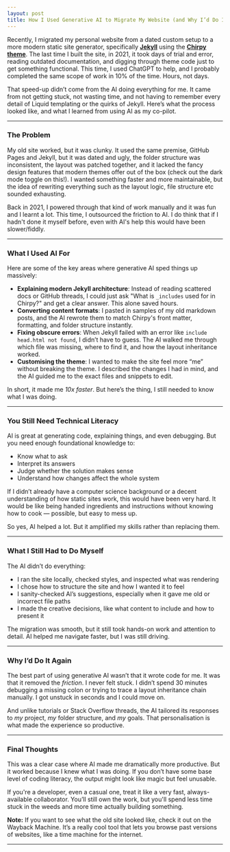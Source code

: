 ```yaml
---
layout: post
title: How I Used Generative AI to Migrate My Website (and Why I’d Do It Again)
---
```


Recently, I migrated my personal website from a dated custom setup to a more modern static site generator, specifically **[Jekyll](https://jekyllrb.com/)** using the **[Chirpy theme](https://github.com/cotes2020/jekyll-theme-chirpy)**. The last time I built the site, in 2021, it took days of trial and error, reading outdated documentation, and digging through theme code just to get something functional. This time, I used ChatGPT to help, and I probably completed the same scope of work in 10% of the time. Hours, not days. 

That speed-up didn’t come from the AI doing everything for me. It came from not getting stuck, not wasting time, and not having to remember every detail of Liquid templating or the quirks of Jekyll. Here’s what the process looked like, and what I learned from using AI as my co-pilot.

---

### The Problem

My old site worked, but it was clunky. It used the same premise, GitHub Pages and Jekyll, but it was dated and ugly, the folder structure was inconsistent, the layout was patched together, and it lacked the fancy design features that modern themes offer out of the box (check out the dark mode toggle on this!). I wanted something faster and more maintainable, but the idea of rewriting everything such as the layout logic, file structure etc sounded exhausting.

Back in 2021, I powered through that kind of work manually and it was fun and I learnt a lot. This time, I outsourced the friction to AI. I do think that if I hadn't done it myself before, even with AI's help this would have been slower/fiddly.

---

### What I Used AI For

Here are some of the key areas where generative AI sped things up massively:

* **Explaining modern Jekyll architecture**: Instead of reading scattered docs or GitHub threads, I could just ask "What is `_includes` used for in Chirpy?" and get a clear answer. This alone saved hours.
* **Converting content formats**: I pasted in samples of my old markdown posts, and the AI rewrote them to match Chirpy's front matter, formatting, and folder structure instantly.
* **Fixing obscure errors**: When Jekyll failed with an error like `include head.html not found`, I didn’t have to guess. The AI walked me through which file was missing, where to find it, and how the layout inheritance worked.
* **Customising the theme**: I wanted to make the site feel more “me” without breaking the theme. I described the changes I had in mind, and the AI guided me to the exact files and snippets to edit.

In short, it made me *10x faster*. But here’s the thing, I still needed to know what I was doing.

---

### You Still Need Technical Literacy

AI is great at generating code, explaining things, and even debugging. But you need enough foundational knowledge to:

* Know what to ask
* Interpret its answers
* Judge whether the solution makes sense
* Understand how changes affect the whole system

If I didn’t already have a computer science background or a decent understanding of how static sites work, this would have been very hard. It would be like being handed ingredients and instructions without knowing how to cook — possible, but easy to mess up.

So yes, AI helped a lot. But it amplified my skills rather than replacing them.

---

### What I Still Had to Do Myself

The AI didn’t do everything:

* I ran the site locally, checked styles, and inspected what was rendering
* I chose how to structure the site and how I wanted it to feel
* I sanity-checked AI’s suggestions, especially when it gave me old or incorrect file paths
* I made the creative decisions, like what content to include and how to present it

The migration was smooth, but it still took hands-on work and attention to detail. AI helped me navigate faster, but I was still driving.

---

### Why I’d Do It Again

The best part of using generative AI wasn’t that it wrote code for me. It was that it removed the *friction*. I never felt stuck. I didn’t spend 30 minutes debugging a missing colon or trying to trace a layout inheritance chain manually. I got unstuck in seconds and I could move on.

And unlike tutorials or Stack Overflow threads, the AI tailored its responses to *my* project, *my* folder structure, and *my* goals. That personalisation is what made the experience so productive.

---

### Final Thoughts

This was a clear case where AI made me dramatically more productive. But it worked because I knew what I was doing. If you don’t have some base level of coding literacy, the output might look like magic but feel unusable.

If you're a developer, even a casual one, treat it like a very fast, always-available collaborator. You’ll still own the work, but you'll spend less time stuck in the weeds and more time actually building something.

**Note:** If you want to see what the old site looked like, check it out on the Wayback Machine. It’s a really cool tool that lets you browse past versions of websites, like a time machine for the internet.

---
